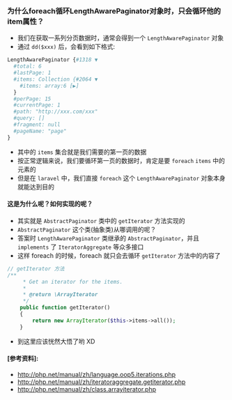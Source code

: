 ### 为什么foreach循环LengthAwarePaginator对象时，只会循环他的item属性？

- 我们在获取一系列分页数据时，通常会得到一个 `LengthAwarePaginator` 对象
- 通过 `dd($xxx)` 后，会看到如下格式:
```php
LengthAwarePaginator {#1318 ▼
  #total: 6
  #lastPage: 1
  #items: Collection {#2064 ▼
    #items: array:6 [▶]
  }
  #perPage: 15
  #currentPage: 1
  #path: "http://xxx.com/xxx"
  #query: []
  #fragment: null
  #pageName: "page"
}
```
- 其中的 `items` 集合就是我们需要的第一页的数据
- 按正常逻辑来说，我们要循环第一页的数据时，肯定是要 `foreach` `items` 中的元素的
- 但是在 `laravel` 中，我们直接 `foreach` 这个 `LengthAwarePaginator` 对象本身就能达到目的

#### 这是为什么呢？如何实现的呢？
- 其实就是 `AbstractPaginator` 类中的 `getIterator` 方法实现的
- `AbstractPaginator` 这个类(抽象类)从哪调用的呢？
- 答案时 `LengthAwarePaginator` 类继承的 `AbstractPaginator`，并且 `implements` 了 `IteratorAggregate` 等众多接口
- 这样 foreach 的时候，foreach 就只会去循环 `getIterator` 方法中的内容了
```php 
// getIterator 方法
/**
     * Get an iterator for the items.
     *
     * @return \ArrayIterator
     */
    public function getIterator()
    {
        return new ArrayIterator($this->items->all());
    }
```

- 到这里应该恍然大悟了哟 XD
#### [参考资料]:
- http://php.net/manual/zh/language.oop5.iterations.php
- http://php.net/manual/zh/iteratoraggregate.getiterator.php
- http://php.net/manual/zh/class.arrayiterator.php
